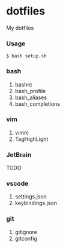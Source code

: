 # dotfiles
My dotfiles

### Usage

``` shell
$ bash setup.sh
```

### bash

1. bashrc
2. bash_profile
3. bash_aliases
4. bash_completions

### vim

1. vimrc
2. TagHighLight

### JetBrain
TODO

### vscode

1. settings.json
2. keybindings.json

### git

1. gitignore
2. gitconfig

